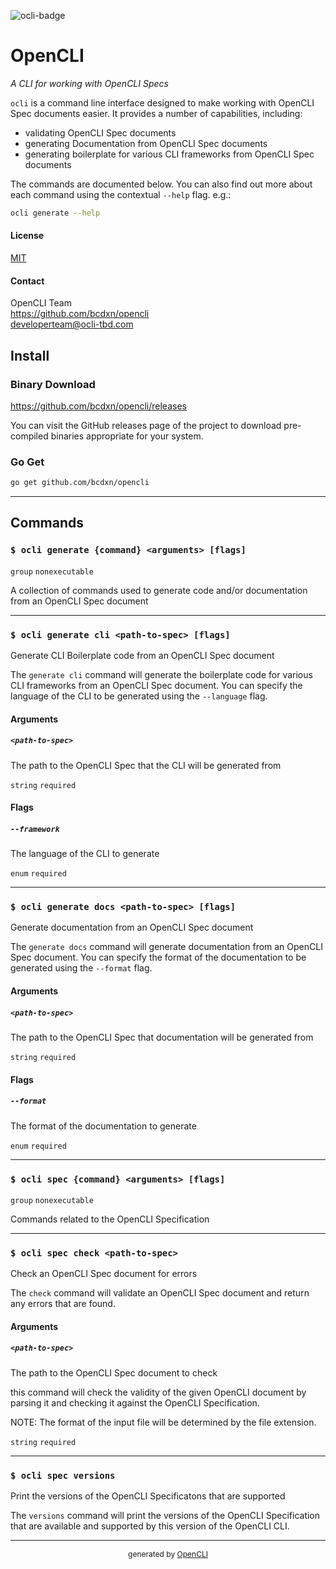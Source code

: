 ![ocli-badge](https://img.shields.io/badge/OpenCLI_Spec-Compliant-brightgreen?link=https%3A%2F%2Fgithub.com%2Fbcdxn%2Fopencli)

# OpenCLI

_A CLI for working with OpenCLI Specs_

`ocli` is a command line interface designed to make working with OpenCLI
Spec documents easier. It provides a number of capabilities, including:

- validating OpenCLI Spec documents
- generating Documentation from OpenCLI Spec documents
- generating boilerplate for various CLI frameworks from OpenCLI Spec
  documents

The commands are documented below. You can also find out more about each
command using the contextual `--help` flag. e.g.:

```sh
ocli generate --help
```


#### License 

[MIT](https://spdx.org/licenses/MIT.html)

#### Contact

OpenCLI Team  
https://github.com/bcdxn/opencli  
[developerteam@ocli-tbd.com](mailto:developerteam@ocli-tbd.com)

## Install

### Binary Download

https://github.com/bcdxn/opencli/releases

You can visit the GitHub releases page of the project to download pre-compiled binaries
appropriate for your system.


### Go Get

```sh
go get github.com/bcdxn/opencli
```

---

## Commands

### `$ ocli generate {command} <arguments> [flags]`

`group` `nonexecutable`


A collection of commands used to generate code and/or documentation from an OpenCLI Spec document

---
### `$ ocli generate cli <path-to-spec> [flags]`

Generate CLI Boilerplate code from an OpenCLI Spec document

The `generate cli` command will generate the boilerplate code for
various CLI frameworks from an OpenCLI Spec document. You can specify the
language of the CLI to be generated using
the `--language` flag.

#### Arguments

##### `<path-to-spec>`

The path to the OpenCLI Spec that the CLI will be generated from

`string` `required`

#### Flags

##### `--framework`

The language of the CLI to generate

`enum` `required`

---
### `$ ocli generate docs <path-to-spec> [flags]`

Generate documentation from an OpenCLI Spec document

The `generate docs` command will generate documentation from an OpenCLI
Spec document. You can specify the format of the documentation to be
generated using the `--format` flag.

#### Arguments

##### `<path-to-spec>`

The path to the OpenCLI Spec that documentation will be generated from

`string` `required`

#### Flags

##### `--format`

The format of the documentation to generate

`enum` `required`

---
### `$ ocli spec {command} <arguments> [flags]`

`group` `nonexecutable`


Commands related to the OpenCLI Specification

---
### `$ ocli spec check <path-to-spec>`

Check an OpenCLI Spec document for errors

The `check` command will validate an OpenCLI Spec document and return any
errors that are found.

#### Arguments

##### `<path-to-spec>`

The path to the OpenCLI Spec document to check

this command will check the validity of the given OpenCLI document
by parsing it and checking it against the OpenCLI Specification.

NOTE: The  format of the input file will be determined by the file extension.


`string` `required`

---
### `$ ocli spec versions`

Print the versions of the OpenCLI Specificatons that are supported

The `versions` command will print the versions of the OpenCLI
Specification that are available and supported by this version of the
OpenCLI CLI.


---

<div style="text-align:center;font-size:12px;">generated by <a href="https://github.com/bcdxn/opencli">OpenCLI</a></div>
